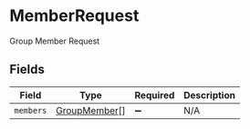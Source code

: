 # MemberRequest

Group Member Request


## Fields

| Field                                               | Type                                                | Required                                            | Description                                         |
| --------------------------------------------------- | --------------------------------------------------- | --------------------------------------------------- | --------------------------------------------------- |
| `members`                                           | [GroupMember](../../models/shared/groupmember.md)[] | :heavy_minus_sign:                                  | N/A                                                 |